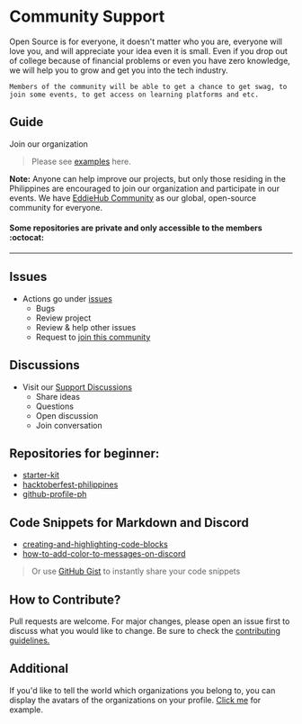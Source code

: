 # Community Support

Open Source is for everyone, it doesn't matter who you are, everyone will love you, and will appreciate your idea even it is small. Even if you drop out of college because of financial problems or even you have zero knowledge, we will help you to grow and get you into the tech industry.

```
Members of the community will be able to get a chance to get swag, to join some events, to get access on learning platforms and etc.
```

## Guide

Join our organization <br />
> Please see <a href="https://github.com/SurPathHub/support/issues?q=is%3Aissue+is%3Aclosed+label%3Arequest-invitation">examples</a> here.

**Note:** Anyone can help improve our projects, but only those residing in the Philippines are encouraged to join our organization and participate in our events. We have [EddieHub Community](https://www.eddiehub.org/) as our global, open-source community for everyone.

#### Some repositories are private and only accessible to the members :octocat:

<hr />

## Issues
- Actions go under <a href="https://github.com/SurPathHub/support/issues">issues</a>
  - Bugs
  - Review project
  - Review & help other issues
  - Request to <a href="https://github.com/SurPathHub/support/issues/new/choose">join this community</a>

## Discussions
- Visit our <a href="https://github.com/SurPathHub/support/discussions">Support Discussions</a>
  - Share ideas
  - Questions
  - Open discussion
  - Join conversation

## Repositories for beginner:
- <a href="https://github.com/SurPathHub/starter-kit">starter-kit
- <a href="https://github.com/SurPathHub/hacktoberfest-philippines">hacktoberfest-philippines</a>
- <a href="https://github.com/SurPathHub/github-profile-ph">github-profile-ph</a>

## Code Snippets for Markdown and Discord
- [creating-and-highlighting-code-blocks](https://docs.github.com/en/github/writing-on-github/working-with-advanced-formatting/creating-and-highlighting-code-blocks)
- [how-to-add-color-to-messages-on-discord](https://www.online-tech-tips.com/software-reviews/how-to-add-color-to-messages-on-discord/)
  
> Or use [GitHub Gist](https://gist.github.com/) to instantly share your code snippets 

## How to Contribute?<br>
Pull requests are welcome. For major changes, please open an issue first to discuss what you would like to change. Be sure to check the <a href="CONTRIBUTING.md">contributing guidelines.</a>

## Additional
If you'd like to tell the world which organizations you belong to, you can display the avatars of the organizations on your profile. <a href="https://docs.github.com/en/github/setting-up-and-managing-your-github-user-account/managing-your-membership-in-organizations/publicizing-or-hiding-organization-membership">Click me</a> for example. 

